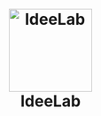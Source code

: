 
<h1 align="center">
  <br>
  <img src="https://i.imgur.com/aOQucFm.png" alt="IdeeLab" width="150">
  <br>
  IdeeLab
  <br>
</h1>


